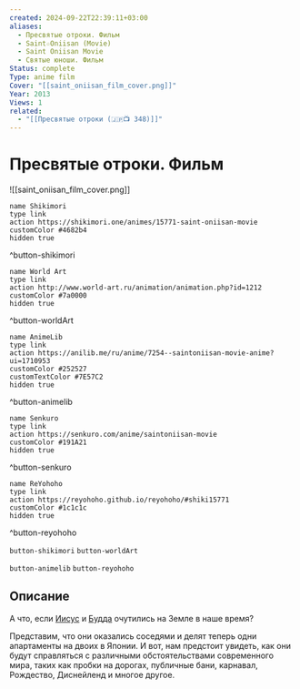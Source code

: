 ```yaml
---
created: 2024-09-22T22:39:11+03:00
aliases:
  - Пресвятые отроки. Фильм
  - Saint☆Oniisan (Movie)
  - Saint Oniisan Movie
  - Святые юноши. Фильм
Status: complete
Type: anime film
Cover: "[[saint_oniisan_film_cover.png]]"
Year: 2013
Views: 1
related:
  - "[[Пресвятые отроки (🇯🇵📺 348)]]"
---
```


# Пресвятые отроки. Фильм

![[saint_oniisan_film_cover.png]]

```button
name Shikimori
type link
action https://shikimori.one/animes/15771-saint-oniisan-movie
customColor #4682b4
hidden true
```
^button-shikimori

```button
name World Art
type link
action http://www.world-art.ru/animation/animation.php?id=1212
customColor #7a0000
hidden true
```
^button-worldArt

```button
name AnimeLib
type link
action https://anilib.me/ru/anime/7254--saintoniisan-movie-anime?ui=1710953
customColor #252527
customTextColor #7E57C2
hidden true
```
^button-animelib

```button
name Senkuro
type link
action https://senkuro.com/anime/saintoniisan-movie
customColor #191A21
hidden true
```
^button-senkuro

```button
name ReYohoho
type link
action https://reyohoho.github.io/reyohoho/#shiki15771
customColor #1c1c1c
hidden true
```
^button-reyohoho



`button-shikimori` `button-worldArt`

`button-animelib` `button-reyohoho`

## Описание

А что, если [Иисус](https://shikimori.one/characters/15560-jesus) и [Будда](https://shikimori.one/characters/15562-buddha) очутились на Земле в наше время?

Представим, что они оказались соседями и делят теперь одни апартаменты на двоих в Японии. И вот, нам предстоит увидеть, как они будут справляться с различными обстоятельствами современного мира, таких как пробки на дорогах, публичные бани, карнавал, Рождество, Диснейленд и многое другое.
